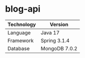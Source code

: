 # blog-api

| Technology       | Version      |
|------------------|--------------|
| Language         | Java 17   |
| Framework        | Spring 3.1.4  |
| Database         | MongoDB 7.0.2 |
